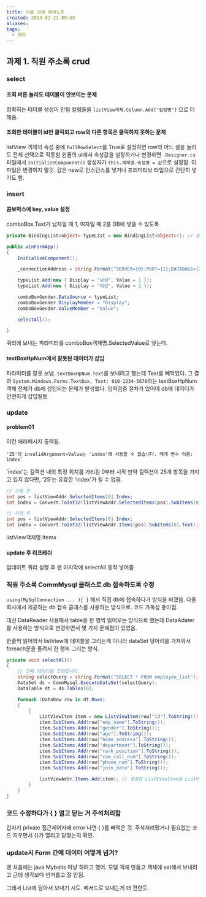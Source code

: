 ```yaml
---
title: 다울 과제 에러노트
created: 2024-02-21 09:39
aliases: 
tags:
  - 에러
---
```

## 과제 1. 직원 주소록 crud
### select
#### 조회 버튼 눌러도 테이블이 안보이는 문제
정확히는 테이블 생성이 안됨
컬럼들을 `listView객체.Column.Add("컬럼명")` 으로 더해줌.

#### 조회한 테이블이 id만 클릭되고 row의 다른 항목은 클릭하지 못하는 문제
listView 객체의 속성 중에 `FullRowSelect`를 True로 설정하면 row의 어느 셀을 눌러도 전체 선택으로 작동함
윈폼의 ui에서 속성값을 설정하거나 변경하면 `.Designer.cs` 파일에서 `InitializeComponent()` 생성자가 `this.객체명.속성명 = 값`으로 설정함.
이 파일은 변경하지 말것. 
값은 new로 인스턴스를 넣거나 프리미티브 타입으로 간단히 넣기도 함.

### insert
#### 콤보박스에 key, value 설정
comboBox.Text가 남자일 때 1, 여자일 때 2를 DB에 넣을 수 있도록
```cs
private BindingList<object> typeList = new BindingList<object>(); // 콤보박스 키벨류 담을 객체

public winFormApp()
{
    InitializeComponent();

    _connectionAddress = string.Format("SERVER={0};PORT={1};DATABASE={2};UID={3};PASSWORD={4};", _server, _port, _database, _id, _pw);

    typeList.Add(new { Display = "남성", Value = 1 });
    typeList.Add(new { Display = "여성", Value = 2 });

    comboBoxGender.DataSource = typeList;
    comboBoxGender.DisplayMember = "Display";
    comboBoxGender.ValueMember = "Value";

    selectAll();

}
```

쿼리에 보내는 파라미터를 comboBox객체명.SelectedValue로 넣는다.

#### textBoxHpNum에서 잘못된 데이터가 삽입
파라미터를 잘못 보냄. 
`textBoxHpNum.Text`를 보내려고 했는데 Text를 빼먹었다.
그 결과 `System.Windows.Forms.TextBox, Text: 010-1234-5678`라는 textBoxHpNum 객체 전체가 db에 삽입되는 문제가 발생했다.
입력검증 절차가 있어야 db에 데이터가 안전하게 삽입될듯

### update
#### problem01
이런 에러메시지 출력됨.
```
'25'의 invalidArgument=Value는 'index'에 사용할 수 없습니다. 매개 변수 이름: index`
```
'index'는 컬렉션 내의 특정 위치를 가리킴
0부터 시작
만약 컬렉션이 25개 항목을 가지고 있지 않다면, '25'는 유효한 'index'가 될 수 없음.

```cs
// 수정 전
int pos = listViewAddr.SelectedItems[0].Index;
int index = Convert.ToInt32(listViewAddr.SelectedItems[pos].SubItems[0].Text);

// 수정 후
int pos = listViewAddr.SelectedItems[0].Index;
int index = Convert.ToInt32(listViewAddr.Items[pos].SubItems[0].Text);
```

listView객체명.Items

#### update 후 리프레쉬
업데이트 쿼리 실행 후 맨 마지막에 selectAll 동작 넣어줌

### 직원 주소록 CommMysql 클래스로 db 접속하도록 수정
`using(MySqlConnection ... ){ }` 해서 직접 db에 접속하다가 방식을 바꿨음. 
다울 회사에서 제공하는 db 접속 클래스를 사용하는 방식으로.
코드 가독성 좋아짐.

대신 DataReader 사용해서 table을 한 행씩 읽어오는 방식으로 했는데 DataAdater 를 사용하는 방식으로 변경하면서 몇 가지 문제점이 있었음.

한줄씩 읽어와서 listView에 테이블을 그리는게 아니라
dataSet 덩어리를 가져와서 foreach문을 돌려서 한 행씩 그리는 방식.

```csharp
private void selectAll()
{
    // 전체 데이터를 조회합니다.          
    string selectQuery = string.Format("SELECT * FROM employee_list");
    DataSet ds = CommMysql.ExecuteDataSet(selectQuery);
    DataTable dt = ds.Tables[0];

    foreach (DataRow row in dt.Rows)
    {
        {
            ListViewItem item = new ListViewItem(row["id"].ToString()); // 첫 번째 열을 ListViewItem으로 생성
            item.SubItems.Add(row["emp_name"].ToString());
            item.SubItems.Add(row["gender"].ToString());
            item.SubItems.Add(row["age"].ToString());
            item.SubItems.Add(row["home_address"].ToString());
            item.SubItems.Add(row["department"].ToString());
            item.SubItems.Add(row["rank_position"].ToString());
            item.SubItems.Add(row["com_call_num"].ToString());
            item.SubItems.Add(row["phone_num"].ToString());
            item.SubItems.Add(row["join_date"].ToString());

            listViewAddr.Items.Add(item); // 생성된 ListViewItem을 ListView에 추가
        }
    }
}
```

### 코드 수정하다가 { } 열고 닫는 거 주석처리함
갑자기 private 접근제어자에 error 나면 { }를 빼먹은 것.
주석처리됐거나
필요없는 코드 지우면서
{}가 열리고 닫혔는지 확인.


### update시 Form 간에 데이터 어떻게 넘겨?
맨 처음에는 java Mybatis 마냥 하려고 했어.
모델 객체 만들고 객체에 set해서 보내려고
근데 생각보다 번거롭고 잘 안됨.

그래서 List<string>에 담아서 보내기 시도.
메서드로 보내는게 더 편한듯.






